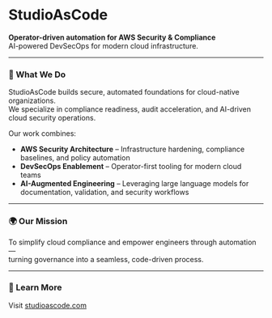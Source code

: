 # StudioAsCode

**Operator-driven automation for AWS Security & Compliance**  
AI-powered DevSecOps for modern cloud infrastructure.

---

### 🔐 What We Do
StudioAsCode builds secure, automated foundations for cloud-native organizations.  
We specialize in compliance readiness, audit acceleration, and AI-driven cloud security operations.

Our work combines:
- **AWS Security Architecture** – Infrastructure hardening, compliance baselines, and policy automation  
- **DevSecOps Enablement** – Operator-first tooling for modern cloud teams  
- **AI-Augmented Engineering** – Leveraging large language models for documentation, validation, and security workflows  

---

### 🌍 Our Mission
To simplify cloud compliance and empower engineers through automation —  
turning governance into a seamless, code-driven process.

---

### 🧭 Learn More
Visit [studioascode.com](https://studioascode.com)
